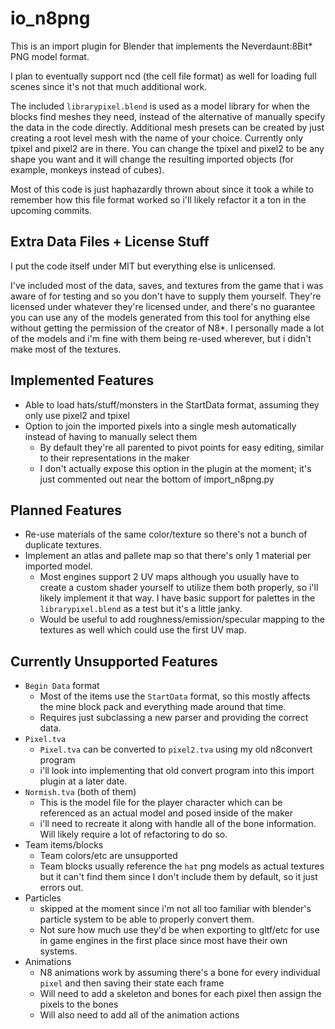 # io_n8png

This is an import plugin for Blender that implements the Neverdaunt:8Bit* PNG model format.

I plan to eventually support ncd (the cell file format) as well for loading full scenes since it's not that much additional work.

The included `librarypixel.blend` is used as a model library for when the blocks find meshes they need, instead of the alternative of manually specify the data in the code directly. Additional mesh presets can be created by just creating a root level mesh with the name of your choice. Currently only tpixel and pixel2 are in there. You can change the tpixel and pixel2 to be any shape you want and it will change the resulting imported objects (for example, monkeys instead of cubes).

Most of this code is just haphazardly thrown about since it took a while to remember how this file format worked so i'll likely refactor it a ton in the upcoming commits.

## Extra Data Files + License Stuff

I put the code itself under MIT but everything else is unlicensed.

I've included most of the data, saves, and textures from the game that i was aware of for testing and so you don't have to supply them yourself. They're licensed under whatever they're licensed under, and there's no guarantee you can use any of the models generated from this tool for anything else without getting the permission of the creator of N8*. I personally made a lot of the models and i'm fine with them being re-used wherever, but i didn't make most of the textures.

## Implemented Features

* Able to load hats/stuff/monsters in the StartData format, assuming they only use pixel2 and tpixel
* Option to join the imported pixels into a single mesh automatically instead of having to manually select them
    * By default they're all parented to pivot points for easy editing, similar to their representations in the maker
    * I don't actually expose this option in the plugin at the moment; it's just commented out near the bottom of import_n8png.py

## Planned Features

* Re-use materials of the same color/texture so there's not a bunch of duplicate textures.
* Implement an atlas and pallete map so that there's only 1 material per imported model.
    * Most engines support 2 UV maps although you usually have to create a custom shader yourself to utilize them both properly, so i'll likely implement it that way. I have basic support for palettes in the `librarypixel.blend` as a test but it's a little janky.
    * Would be useful to add roughness/emission/specular mapping to the textures as well which could use the first UV map.

## Currently Unsupported Features

* `Begin Data` format
    * Most of the items use the `StartData` format, so this mostly affects the mine block pack and everything made around that time.
    * Requires just subclassing a new parser and providing the correct data.
* `Pixel.tva` 
    * `Pixel.tva` can be converted to `pixel2.tva` using my old n8convert program
    * i'll look into implementing that old convert program into this import plugin at a later date.
* `Normish.tva` (both of them)
    * This is the model file for the player character which can be referenced as an actual model and posed inside of the maker
    * i'll need to recreate it along with handle all of the bone information. Will likely require a lot of refactoring to do so.
* Team items/blocks
    * Team colors/etc are unsupported
    * Team blocks usually reference the `hat` png models as actual textures but it can't find them since I don't include them by default, so it just errors out.
* Particles
    * skipped at the moment since i'm not all too familiar with blender's particle system to be able to properly convert them.
    * Not sure how much use they'd be when exporting to gltf/etc for use in game engines in the first place since most have their own systems.
* Animations
    * N8 animations work by assuming there's a bone for every individual `pixel` and then saving their state each frame
    * Will need to add a skeleton and bones for each pixel then assign the pixels to the bones
    * Will also need to add all of the animation actions